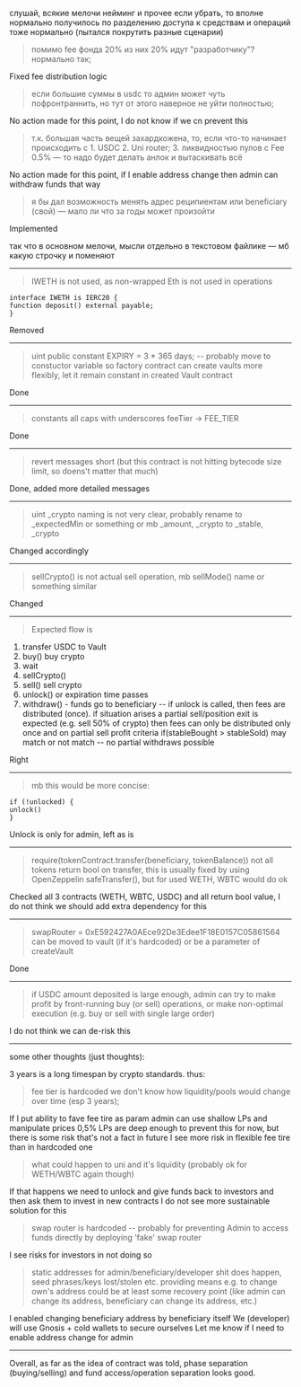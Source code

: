 слушай, всякие мелочи нейминг и прочее если убрать, то вполне нормально получилось
по разделению доступа к средствам и операций тоже нормально (пытался покрутить разные сценарии)

> помимо fee фонда 20% из них 20% идут "разработчику"? нормально так;

Fixed fee distribution logic

> если большие суммы в usdc то админ может чуть пофронтраннить, но тут от этого наверное не уйти полностью; 

No action made for this point, I do not know if we cn prevent this

>т.к. большая часть вещей захардкожена, то, если что-то начинает происходить с 1. USDC 2. Uni router; 3. ликвидностью пулов с Fee 0.5% — то надо будет делать анлок и вытаскивать всё

No action made for this point, if I enable address change then admin can withdraw funds that way

> я бы дал возможность менять адрес реципиентам или beneficiary (свой) — мало ли что за годы может произойти

Implemented

так что в основном мелочи, мысли отдельно в текстовом файлике — мб какую строчку и поменяют


-------------------------------------------------------------------------------------

> IWETH is not used, as non-wrapped Eth is not used in operations
```
interface IWETH is IERC20 {
function deposit() external payable;
}
```


Removed

-------------------------------------------------------------------------------------

> uint public constant EXPIRY = 3 * 365 days;
-- probably move to constuctor variable so factory contract can create vaults more flexibly,
let it remain constant in created Vault contract

Done

-------------------------------------------------------------------------------------
> constants all caps with underscores
feeTier -> FEE_TIER

Done

-------------------------------------------------------------------------------------
> revert messages short (but this contract is not hitting bytecode size limit, so doens't matter that much)

Done, added more detailed messages

-------------------------------------------------------------------------------------
> uint _crypto
naming is not very clear, probably rename to _expectedMin or something or mb _amount, _crypto to _stable, _crypto

Changed accordingly

-------------------------------------------------------------------------------------
> sellCrypto() is not actual sell operation, mb sellMode() name or something similar

Changed

-------------------------------------------------------------------------------------

> Expected flow is
1. transfer USDC to Vault
2. buy() buy crypto
3. wait
4. sellCrypto()
5. sell() sell crypto
6. unlock() or expiration time passes
7. withdraw() - funds go to beneficiary
-- if unlock is called, then fees are distributed (once).
if situation arises a partial sell/position exit is expected (e.g. sell 50% of crypto)
then fees can only be distributed only once and on partial sell
profit criteria if(stableBought > stableSold) may match or not match
-- no partial withdraws possible

Right

-------------------------------------------------------------------------------------
> mb this would be more concise:
```
if (!unlocked) {
unlock()
}
```

Unlock is only for admin, left as is

-------------------------------------------------------------------------------------

> require(tokenContract.transfer(beneficiary, tokenBalance))
not all tokens return bool on transfer, this is usually fixed by using OpenZeppelin safeTransfer(),
but for used WETH, WBTC would do ok

Checked all 3 contracts (WETH, WBTC, USDC) and all return bool value, I do not think we should add extra dependency for this

-------------------------------------------------------------------------------------

> swapRouter = 0xE592427A0AEce92De3Edee1F18E0157C05861564
can be moved to vault (if it's hardcoded) or be a parameter of createVault

Done

------------------------------------------------------------------------------------
> if USDC amount deposited is large enough, admin can try to make profit by front-running
buy (or sell) operations, or make non-optimal execution (e.g. buy or sell with single
large order)

I do not think we can de-risk this

------------------------------------------------------------------------------------
some other thoughts (just thoughts):

3 years is a long timespan by crypto standards. thus:

> fee tier is hardcoded
we don't know how liquidity/pools would change over time (esp 3 years);

If I put ability to fave fee tire as param admin can use shallow LPs and manipulate prices
0,5% LPs are deep enough to prevent this for now, but there is some risk that's not a fact in future
I see more risk in flexible fee tire than in hardcoded one

> what could happen to uni and it's liquidity
(probably ok for WETH/WBTC again though)

If that happens we need to unlock and give funds back to investors and then ask them to invest in new contracts
I do not see more sustainable solution for this

> swap router is hardcoded -- probably for preventing Admin to access funds directly
by deploying 'fake' swap router

I see risks for investors in not doing so

> static addresses for admin/beneficiary/developer
shit does happen, seed phrases/keys lost/stolen etc.
providing means e.g. to change own's address could be at least some recovery point
(like admin can change its address, beneficiary can change its address, etc.)
   
I enabled changing beneficiary address by beneficiary itself 
We (developer) will use Gnosis + cold wallets to secure ourselves
Let me know if I need to enable address change for admin

------------------------------------------------------------------------------------

Overall, as far as the idea of contract was told,
phase separation (buying/selling) and fund access/operation separation looks good.

